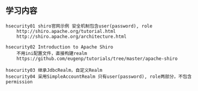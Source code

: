 ## 学习内容

    hsecurity01 shiro官网示例 安全机制包含user(password), role
        http://shiro.apache.org/tutorial.html
        http://shiro.apache.org/architecture.html
    
    hsecurity02 Introduction to Apache Shiro
        不用ini配置文件，直接构建realm
        https://github.com/eugenp/tutorials/tree/master/apache-shiro

    hsecurity03 继承JdbcRealm，自定义Realm
    hsecurity04 采用SimpleAccountRealm 只有user(password), role两部分，不包含permission
